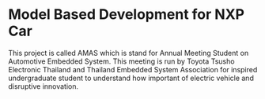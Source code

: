 # Model Based Development for NXP Car
This project is called AMAS which is stand for Annual Meeting Student on Automotive Embedded System.
This meeting is run by Toyota Tsusho Electronic Thailand and Thailand Embedded System Association 
for inspired undergraduate student to understand how important of electric vehicle and disruptive innovation.




